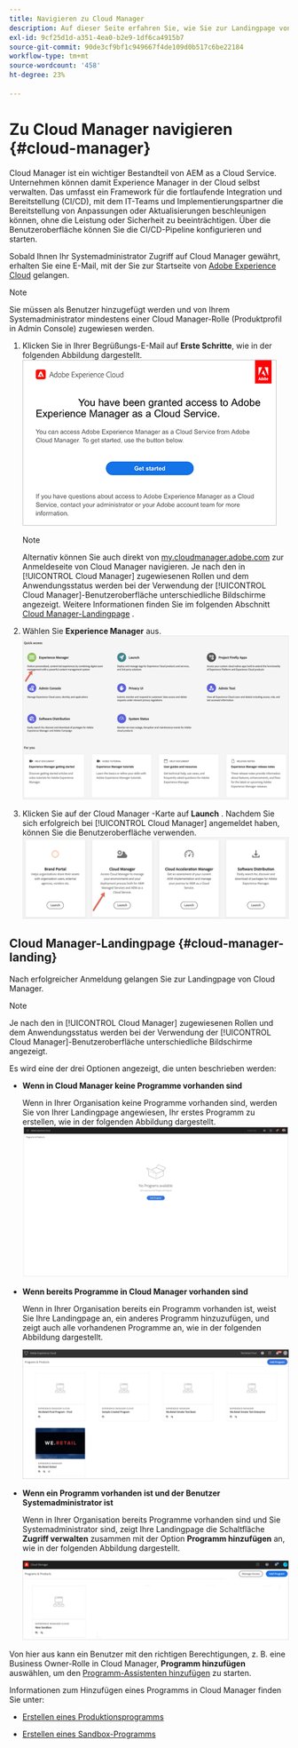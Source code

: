 ```yaml
---
title: Navigieren zu Cloud Manager
description: Auf dieser Seite erfahren Sie, wie Sie zur Landingpage von Cloud Manager navigieren.
exl-id: 9cf25d1d-a351-4ea0-b2e9-1df6ca4915b7
source-git-commit: 90de3cf9bf1c949667f4de109d0b517c6be22184
workflow-type: tm+mt
source-wordcount: '458'
ht-degree: 23%

---
```


# Zu Cloud Manager navigieren {#cloud-manager}

Cloud Manager ist ein wichtiger Bestandteil von AEM as a Cloud Service. Unternehmen können damit Experience Manager in der Cloud selbst verwalten. Das umfasst ein Framework für die fortlaufende Integration und Bereitstellung (CI/CD), mit dem IT-Teams und Implementierungspartner die Bereitstellung von Anpassungen oder Aktualisierungen beschleunigen können, ohne die Leistung oder Sicherheit zu beeinträchtigen. Über die Benutzeroberfläche können Sie die CI/CD-Pipeline konfigurieren und starten.

Sobald Ihnen Ihr Systemadministrator Zugriff auf Cloud Manager gewährt, erhalten Sie eine E-Mail, mit der Sie zur Startseite von [Adobe Experience Cloud](https://experience.adobe.com) gelangen.

>[!NOTE]
>Sie müssen als Benutzer hinzugefügt werden und von Ihrem Systemadministrator mindestens einer Cloud Manager-Rolle (Produktprofil in Admin Console) zugewiesen werden.

1. Klicken Sie in Ihrer Begrüßungs-E-Mail auf **Erste Schritte**, wie in der folgenden Abbildung dargestellt.
   ![](/help/onboarding/what-is-required/assets/get-started-email.png)

   >[!NOTE]
   >Alternativ können Sie auch direkt von [my.cloudmanager.adobe.com](https://my.cloudmanager.adobe.com/) zur Anmeldeseite von Cloud Manager navigieren. Je nach den in [!UICONTROL Cloud Manager] zugewiesenen Rollen und dem Anwendungsstatus werden bei der Verwendung der [!UICONTROL Cloud Manager]-Benutzeroberfläche unterschiedliche Bildschirme angezeigt. Weitere Informationen finden Sie im folgenden Abschnitt [Cloud Manager-Landingpage](#cloud-manager-landing) .

1. Wählen Sie **Experience Manager** aus.
   ![](/help/onboarding/getting-access-to-aem-in-cloud/assets/landing-page1.png)

1. Klicken Sie auf der Cloud Manager -Karte auf **Launch** . Nachdem Sie sich erfolgreich bei [!UICONTROL Cloud Manager] angemeldet haben, können Sie die Benutzeroberfläche verwenden.
   ![](/help/onboarding/getting-access-to-aem-in-cloud/assets/landing-page2.png)


## Cloud Manager-Landingpage {#cloud-manager-landing}

Nach erfolgreicher Anmeldung gelangen Sie zur Landingpage von Cloud Manager.

>[!NOTE]
>Je nach den in [!UICONTROL Cloud Manager] zugewiesenen Rollen und dem Anwendungsstatus werden bei der Verwendung der [!UICONTROL Cloud Manager]-Benutzeroberfläche unterschiedliche Bildschirme angezeigt.

Es wird eine der drei Optionen angezeigt, die unten beschrieben werden:

* **Wenn in Cloud Manager keine Programme vorhanden sind**

   Wenn in Ihrer Organisation keine Programme vorhanden sind, werden Sie von Ihrer Landingpage angewiesen, Ihr erstes Programm zu erstellen, wie in der folgenden Abbildung dargestellt.
   ![](/help/onboarding/getting-access-to-aem-in-cloud/assets/first_timelogin0.png)

* **Wenn bereits Programme in Cloud Manager vorhanden sind**

   Wenn in Ihrer Organisation bereits ein Programm vorhanden ist, weist Sie Ihre Landingpage an, ein anderes Programm hinzuzufügen, und zeigt auch alle vorhandenen Programme an, wie in der folgenden Abbildung dargestellt.

   ![](/help/onboarding/getting-access-to-aem-in-cloud/assets/first_timelogin1.png)

* **Wenn ein Programm vorhanden ist und der Benutzer Systemadministrator ist**

   Wenn in Ihrer Organisation bereits Programme vorhanden sind und Sie Systemadministrator sind, zeigt Ihre Landingpage die Schaltfläche **Zugriff verwalten** zusammen mit der Option **Programm hinzufügen** an, wie in der folgenden Abbildung dargestellt.

   ![](/help/onboarding/getting-access-to-aem-in-cloud/assets/admin-console-4.png)

Von hier aus kann ein Benutzer mit den richtigen Berechtigungen, z. B. eine Business Owner-Rolle in Cloud Manager, **Programm hinzufügen** auswählen, um den [Programm-Assistenten hinzufügen](https://experienceleague.adobe.com/docs/experience-manager-cloud-service/onboarding/getting-access/production-programs/creating-production-program.html?lang=en#getting-access) zu starten.

Informationen zum Hinzufügen eines Programms in Cloud Manager finden Sie unter:

* [Erstellen eines Produktionsprogramms](/help/onboarding/getting-access-to-aem-in-cloud/creating-production-program.md)

* [Erstellen eines Sandbox-Programms](/help/onboarding/getting-access-to-aem-in-cloud/creating-sandbox-program.md)
